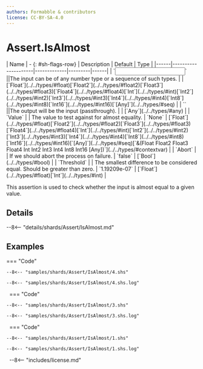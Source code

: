 ```yaml
---
authors: Formabble & contributors
license: CC-BY-SA-4.0
---
```



# Assert.IsAlmost

<div class="sh-parameters" markdown="1">
| Name | - {: #sh-flags-row} | Description | Default | Type |
|------|---------------------|-------------|---------|------|
| `<input>` ||The input can be of any number type or a sequence of such types. | | [`Float`](../../types/#float)[`Float2`](../../types/#float2)[`Float3`](../../types/#float3)[`Float4`](../../types/#float4)[`Int`](../../types/#int)[`Int2`](../../types/#int2)[`Int3`](../../types/#int3)[`Int4`](../../types/#int4)[`Int8`](../../types/#int8)[`Int16`](../../types/#int16)[`[Any]`](../../types/#seq) |
| `<output>` ||The output will be the input (passthrough). | | [`Any`](../../types/#any) |
| `Value` |  | The value to test against for almost equality. | `None` | [`Float`](../../types/#float)[`Float2`](../../types/#float2)[`Float3`](../../types/#float3)[`Float4`](../../types/#float4)[`Int`](../../types/#int)[`Int2`](../../types/#int2)[`Int3`](../../types/#int3)[`Int4`](../../types/#int4)[`Int8`](../../types/#int8)[`Int16`](../../types/#int16)[`[Any]`](../../types/#seq)[`&(Float Float2 Float3 Float4 Int Int2 Int3 Int4 Int8 Int16 [Any])`](../../types/#contextvar) |
| `Abort` |  | If we should abort the process on failure. | `false` | [`Bool`](../../types/#bool) |
| `Threshold` |  | The smallest difference to be considered equal. Should be greater than zero. | `1.19209e-07` | [`Float`](../../types/#float)[`Int`](../../types/#int) |

</div>

This assertion is used to check whether the input is almost equal to a given value.

## Details

--8<-- "details/shards/Assert/IsAlmost.md"


## Examples

=== "Code"

  ```x86asm linenums="1"
  --8<-- "samples/shards/Assert/IsAlmost/4.shs"
  ```

  ```
  --8<-- "samples/shards/Assert/IsAlmost/4.shs.log"
  ```
&nbsp;
=== "Code"

  ```x86asm linenums="1"
  --8<-- "samples/shards/Assert/IsAlmost/3.shs"
  ```

  ```
  --8<-- "samples/shards/Assert/IsAlmost/3.shs.log"
  ```
&nbsp;
=== "Code"

  ```x86asm linenums="1"
  --8<-- "samples/shards/Assert/IsAlmost/1.shs"
  ```

  ```
  --8<-- "samples/shards/Assert/IsAlmost/1.shs.log"
  ```
&nbsp;
--8<-- "includes/license.md"


